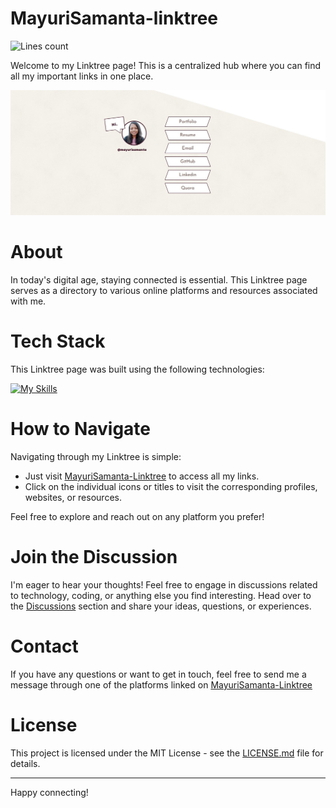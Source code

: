 # MayuriSamanta-linktree

![Lines count](https://img.shields.io/endpoint?url=https%3A%2F%2Fghloc.vercel.app%2Fapi%2Fmayurisamanta%2Flinktree%2Fbadge&color=hex)

Welcome to my Linktree page! This is a centralized hub where you can find all my important links in one place.

<img width="900px" loading="lazy" src="https://github.com/mayurisamanta/linktree/blob/main/Assets/mayurisamanta-linktree.png?raw=true" alt="Image Description">

# About

In today's digital age, staying connected is essential. This Linktree page serves as a directory to various online platforms and resources associated with me.

# Tech Stack

This Linktree page was built using the following technologies:

[![My Skills](https://skillicons.dev/icons?i=html,css,js,git,github)](https://skillicons.dev/)

# How to Navigate

Navigating through my Linktree is simple:

- Just visit [MayuriSamanta-Linktree](https://mayurisamanta.github.io/linktree/) to access all my links.
- Click on the individual icons or titles to visit the corresponding profiles, websites, or resources.

Feel free to explore and reach out on any platform you prefer!

# Join the Discussion

I'm eager to hear your thoughts! Feel free to engage in discussions related to technology, coding, or anything else you find interesting. Head over to the [Discussions](https://github.com/mayurisamanta/linktree/discussions) section and share your ideas, questions, or experiences.


# Contact

If you have any questions or want to get in touch, feel free to send me a message through one of the platforms linked on [MayuriSamanta-Linktree](https://mayurisamanta.github.io/linktree/)

# License

This project is licensed under the MIT License - see the [LICENSE.md](https://github.com/mayurisamanta/linktree/blob/main/LICENSE) file for details.

---

Happy connecting!
